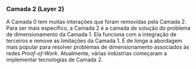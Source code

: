 ### Camada 2 (Layer 2)

A Camada 0 tem muitas interações que foram removidas pela Camada 2. Para ser mais específico, a Camada 2 é a camada de solução do problema de dimensionamento da Camada 1. Ela funciona com a integração de terceiros e remove as limitações da Camada 1. É de longe a abordagem mais popular para resolver problemas de dimensionamento associados às redes _Proof-of-Work_. Atualmente, várias indústrias começaram a implementar tecnologias de Camada 2.
